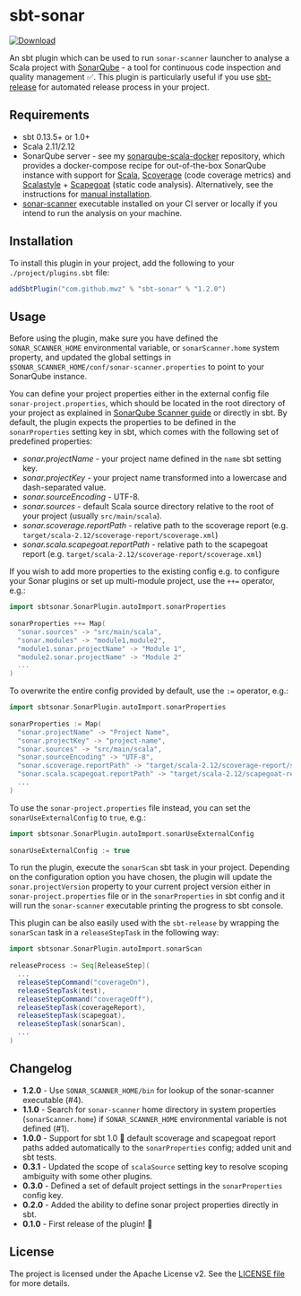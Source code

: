 # sbt-sonar
[![Download](https://api.bintray.com/packages/mwz/sbt-plugin-releases/sbt-sonar/images/download.svg)](https://bintray.com/mwz/sbt-plugin-releases/sbt-sonar/_latestVersion)

An sbt plugin which can be used to run `sonar-scanner` launcher to analyse a Scala project with [SonarQube](www.sonarqube.org) - a tool for continuous code inspection and quality management :white_check_mark:.
 This plugin is particularly useful if you use [sbt-release](https://www.github.com/sbt/sbt-release) for automated release process in your project.

## Requirements
 - sbt 0.13.5+ or 1.0+
 - Scala 2.11/2.12
 - SonarQube server - see my [sonarqube-scala-docker](https://github.com/mwz/sonarqube-scala-docker) repository, which provides a docker-compose recipe for out-of-the-box SonarQube instance with support for [Scala](http://www.scala-lang.org), [Scoverage](https://github.com/scoverage/scalac-scoverage-plugin) (code coverage metrics) and [Scalastyle](http://www.scalastyle.org) + [Scapegoat](https://github.com/sksamuel/scapegoat) (static code analysis). Alternatively, see the instructions for [manual installation](http://docs.sonarqube.org/display/SONAR/Get+Started+in+Two+Minutes).
 - [sonar-scanner](http://docs.sonarqube.org/display/SCAN/Analyzing+with+SonarQube+Scanner) executable installed on your CI server or locally if you intend to run the analysis on your machine.

## Installation
To install this plugin in your project, add the following to your `./project/plugins.sbt` file:

```scala
addSbtPlugin("com.github.mwz" % "sbt-sonar" % "1.2.0")
```

## Usage
Before using the plugin, make sure you have defined the `SONAR_SCANNER_HOME` environmental variable, or `sonarScanner.home` system property, and updated the global settings in `$SONAR_SCANNER_HOME/conf/sonar-scanner.properties` to point to your SonarQube instance. 

You can define your project properties either in the external config file `sonar-project.properties`, which should be located in the root directory of your project as explained in [SonarQube Scanner guide](http://docs.sonarqube.org/display/SCAN/Analyzing+with+SonarQube+Scanner) or directly in sbt. By default, the plugin expects the properties to be defined in the `sonarProperties` setting key in sbt, which comes with the following set of predefined properties:

 - *sonar.projectName* - your project name defined in the `name` sbt setting key.
 - *sonar.projectKey* - your project name transformed into a lowercase and dash-separated value.
 - *sonar.sourceEncoding* - UTF-8.
 - *sonar.sources* - default Scala source directory relative to the root of your project (usually `src/main/scala`).
 - *sonar.scoverage.reportPath* - relative path to the scoverage report (e.g. `target/scala-2.12/scoverage-report/scoverage.xml`)
 - *sonar.scala.scapegoat.reportPath* - relative path to the scapegoat report (e.g. `target/scala-2.12/scoverage-report/scoverage.xml`)

If you wish to add more properties to the existing config e.g. to configure your Sonar plugins or set up multi-module project, use the `++=` operator, e.g.:
 
```scala
import sbtsonar.SonarPlugin.autoImport.sonarProperties
 
sonarProperties ++= Map(
  "sonar.sources" -> "src/main/scala",
  "sonar.modules" -> "module1,module2",
  "module1.sonar.projectName" -> "Module 1",
  "module2.sonar.projectName" -> "Module 2"
  ...
)
```

To overwrite the entire config provided by default, use the `:=` operator, e.g.:

```scala
import sbtsonar.SonarPlugin.autoImport.sonarProperties
 
sonarProperties := Map(
  "sonar.projectName" -> "Project Name",
  "sonar.projectKey" -> "project-name",
  "sonar.sources" -> "src/main/scala",
  "sonar.sourceEncoding" -> "UTF-8",
  "sonar.scoverage.reportPath" -> "target/scala-2.12/scoverage-report/scoverage.xml",
  "sonar.scala.scapegoat.reportPath" -> "target/scala-2.12/scapegoat-report/scapegoat.xml"
  ...
)
```

To use the `sonar-project.properties` file instead, you can set the `sonarUseExternalConfig` to `true`, e.g.:
```scala
import sbtsonar.SonarPlugin.autoImport.sonarUseExternalConfig
 
sonarUseExternalConfig := true
```

To run the plugin, execute the `sonarScan` sbt task in your project. Depending on the configuration option you have chosen, the plugin will update the `sonar.projectVersion` property to your current project version either in `sonar-project.properties` file or in the `sonarProperties` in sbt config and it will run the `sonar-scanner` executable printing the progress to sbt console.

This plugin can be also easily used with the `sbt-release` by wrapping the `sonarScan` task in a `releaseStepTask` in the following way:

```scala
import sbtsonar.SonarPlugin.autoImport.sonarScan
 
releaseProcess := Seq[ReleaseStep](
  ...
  releaseStepCommand("coverageOn"),
  releaseStepTask(test),
  releaseStepCommand("coverageOff"),
  releaseStepTask(coverageReport),
  releaseStepTask(scapegoat),
  releaseStepTask(sonarScan),
  ...
)
```

## Changelog
 * **1.2.0** - Use `SONAR_SCANNER_HOME/bin` for lookup of the sonar-scanner executable (#4).
 * **1.1.0** - Search for `sonar-scanner` home directory in system properties (`sonarScanner.home`) if `SONAR_SCANNER_HOME` environmental variable is not defined (#1).
 * **1.0.0** - Support for sbt 1.0 :muscle: default scoverage and scapegoat report paths added automatically to the `sonarProperties` config; added unit and sbt tests.
 * **0.3.1** - Updated the scope of `scalaSource` setting key to resolve scoping ambiguity with some other plugins.
 * **0.3.0** - Defined a set of default project settings in the `sonarProperties` config key.
 * **0.2.0** - Added the ability to define sonar project properties directly in sbt.
 * **0.1.0** - First release of the plugin! :tada:

## License
The project is licensed under the Apache License v2. See the [LICENSE file](LICENSE) for more details.
